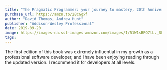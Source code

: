 ```yaml
---
title: "The Pragmatic Programmer: your journey to mastery, 20th Anniversary Edition (2nd Edition)"
purchase_url: https://amzn.to/2BcGg5f
author: "David Thomas, Andrew Hunt"
publisher: "Addison-Wesley Professional"
date: 2019-09-20
image: https://images-na.ssl-images-amazon.com/images/I/51W1sBPO7tL._SL75_.jpg
tags:
---
```


The first edition of this book was extremely influential in my growth as a professional software developer, and I have been enjoying reading through the updated version. I recommend it for developers at all levels.
